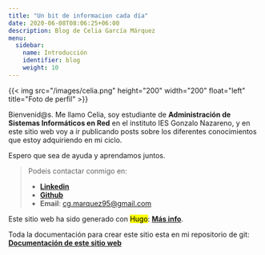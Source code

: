 ```yaml
---
title: "Un bit de informacion cada día"
date: 2020-06-08T08:06:25+06:00
description: Blog de Celia García Márquez
menu:
  sidebar:
    name: Introducción
    identifier: blog
    weight: 10
---
```


{{< img src="/images/celia.png" height="200" width="200" float="left" title="Foto de perfil" >}}

Bienvenid@s.
Me llamo Celia, soy estudiante de **Administración de Sistemas Informáticos en Red** en el instituto IES Gonzalo Nazareno, y en este sitio web voy a ir publicando posts sobre los diferentes conocimientos que estoy adquiriendo en mi ciclo. 

Espero que sea de ayuda y aprendamos juntos.




> Podeis contactar conmigo en:
>*   [**Linkedin**](https://www.linkedin.com/in/cgmarquez/)
>*   [**Github**](https://github.com/CeliaGMqrz)
>*   **Email**: cg.marquez95@gmail.com


Este sitio web ha sido generado con <mark>Hugo</mark>: [**Más info**](https://github.com/gohugoio).

Toda la documentación para crear este sitio esta en mi repositorio de git: [**Documentación de este sitio web**](https://github.com/CeliaGMqrz/gen_pagina_estatica_hugo)
